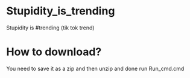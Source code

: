 # Stupidity_is_trending
Stupidity is #trending (tik tok trend)
# How to download?
You need to save it as a zip and then unzip and done run Run_cmd.cmd
